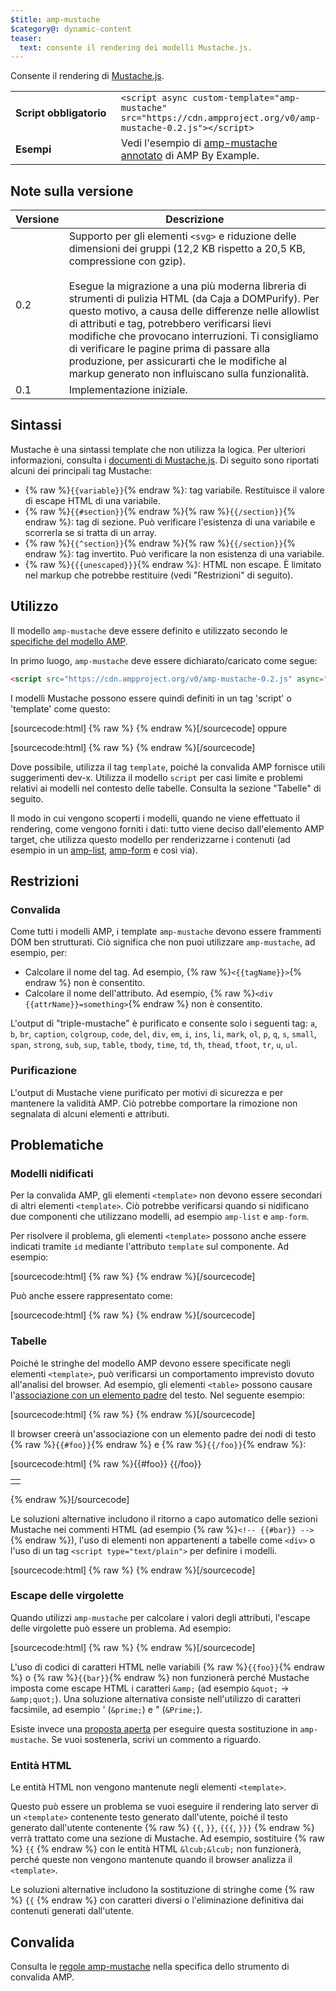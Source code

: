 ```yaml
---
$title: amp-mustache
$category@: dynamic-content
teaser:
  text: consente il rendering dei modelli Mustache.js.
---
```




<!--
       Copyright 2016 The AMP HTML Authors. All Rights Reserved.

       Licensed under the Apache License, Version 2.0 (the "License");
     you may not use this file except in compliance with the License.
     You may obtain a copy of the License at

     http://www.apache.org/licenses/LICENSE-2.0

     Unless required by applicable law or agreed to in writing, software
     distributed under the License is distributed on an "AS-IS" BASIS,
     WITHOUT WARRANTIES OR CONDITIONS OF ANY KIND, either express or implied.
     See the License for the specific language governing permissions and
     limitations under the License.
-->



Consente il rendering di [Mustache.js](https://github.com/janl/mustache.js/).

<table>
  <tr>
    <td width="40%"><strong>Script obbligatorio</strong></td>
    <td>
      <div>
        <code>&lt;script async custom-template="amp-mustache" src="https://cdn.ampproject.org/v0/amp-mustache-0.2.js">&lt;/script></code>
      </div>
    </td>
  </tr>
  <tr>
    <td width="40%"><strong>Esempi</strong></td>
    <td>Vedi l'esempio di <a href="https://ampbyexample.com/components/amp-mustache/">amp-mustache annotato</a> di AMP By Example.</td>
  </tr>
</table>


## Note sulla versione <a name="version-notes"></a>

| Versione | Descrizione |
|-------|-----|
| 0.2 | Supporto per gli elementi `<svg>` e riduzione delle dimensioni dei gruppi (12,2 KB rispetto a 20,5 KB, compressione con gzip).<br><br>Esegue la migrazione a una più moderna libreria di strumenti di pulizia HTML (da Caja a DOMPurify). Per questo motivo, a causa delle differenze nelle allowlist di attributi e tag, potrebbero verificarsi lievi modifiche che provocano interruzioni. Ti consigliamo di verificare le pagine prima di passare alla produzione, per assicurarti che le modifiche al markup generato non influiscano sulla funzionalità. |
| 0.1 | Implementazione iniziale. |

## Sintassi <a name="syntax"></a>

Mustache è una sintassi template che non utilizza la logica. Per ulteriori informazioni, consulta i [documenti di Mustache.js](https://github.com/janl/mustache.js/). Di seguito sono riportati alcuni dei principali tag Mustache:

* {% raw %}`{{variable}}`{% endraw %}: tag variabile. Restituisce il valore di escape HTML di una variabile.
*  {% raw %}`{{#section}}`{% endraw %}{% raw %}`{{/section}}`{% endraw %}: tag di sezione. Può verificare l'esistenza di una variabile e scorrerla se si tratta di un array.
* {% raw %}`{{^section}}`{% endraw %}{% raw %}`{{/section}}`{% endraw %}: tag invertito. Può verificare la non esistenza di una variabile.
* {% raw %}`{{{unescaped}}}`{% endraw %}: HTML non escape. È limitato nel markup che potrebbe restituire (vedi "Restrizioni" di seguito).

## Utilizzo <a name="usage"></a>

Il modello `amp-mustache` deve essere definito e utilizzato secondo le [specifiche del modello AMP](https://github.com/ampproject/amphtml/blob/main/spec/amp-html-templates.md).

In primo luogo, `amp-mustache` deve essere dichiarato/caricato come segue:

```html
<script src="https://cdn.ampproject.org/v0/amp-mustache-0.2.js" async="" custom-template="amp-mustache"></script>
```

I modelli Mustache possono essere quindi definiti in un tag 'script' o 'template' come questo:

[sourcecode:html]
{% raw %}<!-- Using template tag. -->
<template type="amp-mustache">
  Hello {{world}}!
</template>
{% endraw %}[/sourcecode]
oppure

<!-- Using script tag. -->
[sourcecode:html]
{% raw %}<script type="text/plain" template="amp-mustache">
  Hello {{world}}!
</script>
{% endraw %}[/sourcecode]

Dove possibile, utilizza il tag `template`, poiché la convalida AMP fornisce utili suggerimenti dev-x. Utilizza il modello `script` per casi limite e problemi relativi ai modelli nel contesto delle tabelle. Consulta la sezione "Tabelle" di seguito.

Il modo in cui vengono scoperti i modelli, quando ne viene effettuato il rendering, come vengono forniti i dati: tutto viene deciso dall'elemento AMP target, che utilizza questo modello per renderizzarne i contenuti (ad esempio in un [amp-list](amp-list.md), [amp-form](amp-form.md) e così via).

## Restrizioni <a name="restrictions"></a>

### Convalida <a name="validation"></a>

Come tutti i modelli AMP, i template `amp-mustache` devono essere frammenti DOM ben strutturati. Ciò significa che non puoi utilizzare `amp-mustache`, ad esempio, per:

* Calcolare il nome del tag. Ad esempio, {% raw %}`<{{tagName}}>`{% endraw %} non è consentito.
* Calcolare il nome dell'attributo. Ad esempio, {% raw %}`<div {{attrName}}=something>`{% endraw %} non è consentito.

L'output di "triple-mustache" è purificato e consente solo i seguenti tag: `a`, `b`, `br`, `caption`, `colgroup`, `code`, `del`, `div`, `em`, `i`, `ins`, `li`, `mark`, `ol`, `p`, `q`, `s`, `small`, `span`, `strong`, `sub`, `sup`, `table`, `tbody`, `time`, `td`, `th`, `thead`, `tfoot`, `tr`, `u`, `ul`.

### Purificazione <a name="sanitization"></a>

L'output di Mustache viene purificato per motivi di sicurezza e per mantenere la validità AMP. Ciò potrebbe comportare la rimozione non segnalata di alcuni elementi e attributi.

## Problematiche <a name="pitfalls"></a>

### Modelli nidificati <a name="nested-templates"></a>

Per la convalida AMP, gli elementi `<template>` non devono essere secondari di altri elementi `<template>`. Ciò potrebbe verificarsi quando si nidificano due componenti che utilizzano modelli, ad esempio `amp-list` e `amp-form`.

Per risolvere il problema, gli elementi `<template>` possono anche essere indicati tramite `id` mediante l'attributo `template` sul componente. Ad esempio:

[sourcecode:html]
{% raw %}<amp-list id="myList" src="https://foo.com/list.json">
  <template type="amp-mustache">
    <div>{{title}}</div>
  </template>
</amp-list>
{% endraw %}[/sourcecode]

Può anche essere rappresentato come:

[sourcecode:html]
{% raw %}<!-- Externalize templates to avoid nesting. -->
<template type="amp-mustache" id="myTemplate">
  <div>{{title}}</div>
</template>

<amp-list id="myList" src="https://foo.com/list.json" template="myTemplate">
</amp-list>
{% endraw %}[/sourcecode]

### Tabelle <a name="tables"></a>

Poiché le stringhe del modello AMP devono essere specificate negli elementi `<template>`, può verificarsi un comportamento imprevisto dovuto all'analisi del browser. Ad esempio, gli elementi `<table>` possono causare l'[associazione con un elemento padre](https://www.w3.org/TR/html5/syntax.html#unexpected-markup-in-tables) del testo. Nel seguente esempio:

[sourcecode:html]
{% raw %}<template type="amp-mustache">
  <table>
    <tr>
      {{#foo}}<td></td>{{/foo}}
    </tr>
  </table>
</template>
{% endraw %}[/sourcecode]


Il browser creerà un'associazione con un elemento padre dei nodi di testo {% raw %}`{{#foo}}`{% endraw %} e {% raw %}`{{/foo}}`{% endraw %}:

[sourcecode:html]
{% raw %}{{#foo}}
{{/foo}}
<table>
  <tr>
    <td></td>
  </tr>
</table>
{% endraw %}[/sourcecode]

Le soluzioni alternative includono il ritorno a capo automatico delle sezioni Mustache nei commenti HTML (ad esempio {% raw %}`<!-- {{#bar}} -->`{% endraw %}), l'uso di elementi non appartenenti a tabelle come `<div>` o l'uso di un tag `<script type="text/plain">` per definire i modelli.

[sourcecode:html]
{% raw %}<script type="text/plain" template="amp-mustache">
  <table>
    <tr>
      {{#foo}}<td></td>{{/foo}}
    </tr>
  </table>
</script>
{% endraw %}[/sourcecode]

### Escape delle virgolette <a name="quote-escaping"></a>

Quando utilizzi `amp-mustache` per calcolare i valori degli attributi, l'escape delle virgolette può essere un problema. Ad esempio:

[sourcecode:html]
{% raw %}<template type="amp-mustache">
  <!-- A double-quote (") in foo will cause malformed HTML. -->
  <amp-img alt="{{foo}}" src="example.jpg" width=100 height=100></amp-img>

  <!-- A single-quote (') or double-quote (") in bar will cause an AMP runtime parse error. -->
  <button on="tap:AMP.setState({foo: '{{bar}}'})">Click me</button>
</template>
{% endraw %}[/sourcecode]

L'uso di codici di caratteri HTML nelle variabili  {% raw %}`{{foo}}`{% endraw %} o {% raw %}`{{bar}}`{% endraw %} non funzionerà perché Mustache imposta come escape HTML i caratteri `&amp;` (ad esempio `&quot;` -&gt; `&amp;quot;`). Una soluzione alternativa consiste nell'utilizzo di caratteri facsimile, ad esempio ' (`&prime;`) e " (`&Prime;`).

Esiste invece una [proposta aperta](https://github.com/ampproject/amphtml/issues/8395) per eseguire questa sostituzione in `amp-mustache`. Se vuoi sostenerla, scrivi un commento a riguardo.

### Entità HTML <a name="html-entities"></a>

Le entità HTML non vengono mantenute negli elementi `<template>`.

Questo può essere un problema se vuoi eseguire il rendering lato server di un `<template>` contenente testo generato dall'utente, poiché il testo generato dall'utente contenente {% raw %} `{{`, `}}`, `{{{`, `}}}` {% endraw %} verrà trattato come una sezione di Mustache. Ad esempio, sostituire {% raw %} `{{` {% endraw %} con le entità HTML `&lcub;&lcub;` non funzionerà, perché queste non vengono mantenute quando il browser analizza il `<template>`.

Le soluzioni alternative includono la sostituzione di stringhe come {% raw %} `{{` {% endraw %} con caratteri diversi o l'eliminazione definitiva dai contenuti generati dall'utente.

## Convalida <a name="validation-1"></a>

Consulta le [regole amp-mustache](https://github.com/ampproject/amphtml/blob/main/extensions/amp-mustache/validator-amp-mustache.protoascii) nella specifica dello strumento di convalida AMP.
